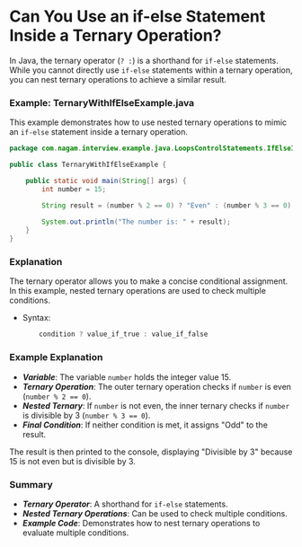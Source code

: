 # Can You Use an if-else Statement Inside a Ternary Operation?

In Java, the ternary operator (`? :`) is a shorthand for `if-else` statements. While you cannot directly use `if-else` statements within a ternary operation, you can nest ternary operations to achieve a similar result.

### Example: TernaryWithIfElseExample.java

This example demonstrates how to use nested ternary operations to mimic an `if-else` statement inside a ternary operation.

```java
package com.nagam.interview.example.java.LoopsControlStatements.IfElseInTernary;

public class TernaryWithIfElseExample {

    public static void main(String[] args) {
        int number = 15;

        String result = (number % 2 == 0) ? "Even" : (number % 3 == 0) ? "Divisible by 3" : "Odd";
        
        System.out.println("The number is: " + result);
    }
}
```
### Explanation
The ternary operator allows you to make a concise conditional assignment. In this example, nested ternary operations are used to check multiple conditions.

- Syntax:
  ```java
      condition ? value_if_true : value_if_false
  ```

### Example Explanation

- ***Variable***: The variable `number` holds the integer value 15.
- ***Ternary Operation***: The outer ternary operation checks if `number` is even (`number % 2 == 0`).
- ***Nested Ternary***: If `number` is not even, the inner ternary checks if `number` is divisible by 3 (`number % 3 == 0`).
- ***Final Condition***: If neither condition is met, it assigns "Odd" to the result.

The result is then printed to the console, displaying "Divisible by 3" because 15 is not even but is divisible by 3.

### Summary

- ***Ternary Operator***: A shorthand for `if-else` statements.
- ***Nested Ternary Operations***: Can be used to check multiple conditions.
- ***Example Code***: Demonstrates how to nest ternary operations to evaluate multiple conditions.
